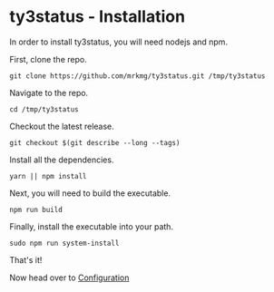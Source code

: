 ty3status - Installation
========================

In order to install ty3status, you will need nodejs and npm.

First, clone the repo.

    git clone https://github.com/mrkmg/ty3status.git /tmp/ty3status
    
Navigate to the repo.
 
    cd /tmp/ty3status
    
Checkout the latest release.

    git checkout $(git describe --long --tags)
    
Install all the dependencies.

    yarn || npm install

Next, you will need to build the executable.

    npm run build
    
Finally, install the executable into your path.

    sudo npm run system-install

That's it!

Now head over to [Configuration](./Configuration.md)
